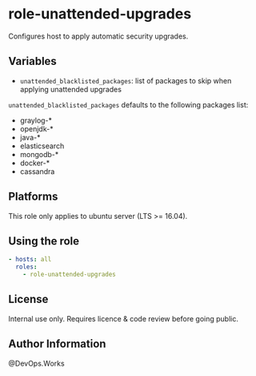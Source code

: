# role-unattended-upgrades

Configures host to apply automatic security upgrades.

## Variables

- `unattended_blacklisted_packages`: list of packages to skip when
    applying unattended upgrades

`unattended_blacklisted_packages` defaults to the following packages
list:

- graylog-*
- openjdk-*
- java-*
- elasticsearch
- mongodb-*
- docker-*
- cassandra

## Platforms

This role only applies to ubuntu server (LTS >= 16.04).

## Using the role

```yaml
- hosts: all
  roles:
    - role-unattended-upgrades
```

## License

Internal use only. Requires licence & code review before going public.

## Author Information

@DevOps.Works
